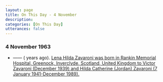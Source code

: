 ```yaml
---
layout: page
title: On This Day - 4 November 
description:
categories: [On This Day]
utterances: false
---
```


### 4 November 1963
* —— (<span id="age1"></span> years ago). [Lena Hilda Zavaroni was born in Rankin Memorial Hospital, Greenock, Inverclyde, Scotland, United Kingdom to Victor Zavaroni (December 1939) and Hilda Catherine (Jordan) Zavaroni (7 January 1941-December 1989).](/biography/lena-zavaroni)

<!-- Script for calculating number of years ago -->
<script>
var dob = '19631104';
var year = Number(dob.substr(0, 4));
var month = Number(dob.substr(4, 2)) - 1;
var day = Number(dob.substr(6, 2));
var today = new Date();
var age1 = today.getFullYear() - year;
if (today.getMonth() < month || (today.getMonth() == month && today.getDate() < day)) {
age1--;
}
document.getElementById("age1").innerHTML=age1;
</script>


